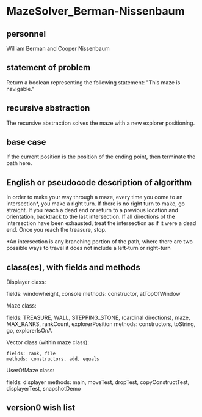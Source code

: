 # MazeSolver_Berman-Nissenbaum

## personnel
William Berman and Cooper Nissenbaum

## statement of problem
Return a boolean representing the following statement:
"This maze is navigable."

## recursive abstraction
The recursive abstraction solves the maze with a new explorer positioning.

## base case
If the current position is the position of the ending point, then terminate the path here.

## English or pseudocode description of algorithm

In order to make your way through a maze, every time you
come to an intersection*, you make a right turn. If there
is no right turn to make, go straight. If
you reach a dead end or return to a previous location and
orientation, backtrack to the last intersection. If all directions
of the intersection have been exhausted, treat the intersection
as if it were a dead end. Once you reach the treasure, stop.

*An intersection is any branching portion of the path, where 
there are two possible ways to travel it does not include a 
left-turn or right-turn

## class(es), with fields and methods
Displayer class: 

  fields: windowheight, console
  methods: constructor, atTopOfWindow

Maze class:

  fields: TREASURE, WALL, STEPPING_STONE, (cardinal directions), maze, MAX_RANKS, rankCount, explorerPosition
  methods: constructors, toString, go, explorerIsOnA
  
  Vector class (within maze class): 
  
    fields: rank, file
    methods: constructors, add, equals

UserOfMaze class:

  fields: displayer
  methods: main, moveTest, dropTest, copyConstructTest, displayerTest, snapshotDemo

## version0 wish list

